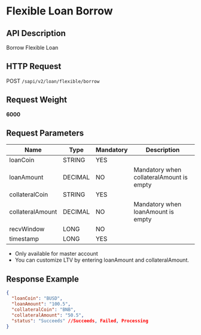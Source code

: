 # Flexible Loan Borrow

## API Description​

Borrow Flexible Loan

## HTTP Request​

POST `/sapi/v2/loan/flexible/borrow`

## Request Weight​

**6000**

## Request Parameters​

| Name | Type | Mandatory | Description |
| --- | --- | --- | --- |
| loanCoin | STRING | YES |  |
| loanAmount | DECIMAL | NO | Mandatory when collateralAmount is empty |
| collateralCoin | STRING | YES |  |
| collateralAmount | DECIMAL | NO | Mandatory when loanAmount is empty |
| recvWindow | LONG | NO |  |
| timestamp | LONG | YES |  |



* Only available for master account
* You can customize LTV by entering loanAmount and collateralAmount.

## Response Example​

```json
{  
  "loanCoin": "BUSD",  
  "loanAmount": "100.5",  
  "collateralCoin": "BNB",  
  "collateralAmount": "50.5",  
  "status": "Succeeds" //Succeeds, Failed, Processing  
}
```
